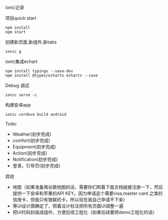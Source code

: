 ionic记录

项目quick start

    npm install
    npm start

创建新页面,新组件,新tabs

    ionic g

ionic集成echart

    npm install typings --save-dev
    npm install @types/echarts echarts --save

Debug 调试

    ionic serve -c

构建安卓app

    ionic cordova build android
Todo:
- Weather(初步完成)
- comfort(初步完成)
- Equipment(初步完成)
- Action(初步完成)
- Notification(初步完成)
- 登录，引导页(初步完成)

其他

- 地图（如果准备用谷歌地图的话，需要你们照着下面文档链接注册一下，然后提供一下安卓和苹果的API KEY。因为申请这个需要visa,master card 之类的信用卡，但我只有银联的卡，所以现在我自己申请不下来）
- 等UI设计图确定了，照着设计标注把所有页面UI调整一遍
- 把UI代码封装成组件，方便后续工程化（如果后续要把demo工程化的话）




